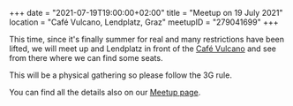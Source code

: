+++
date = "2021-07-19T19:00:00+02:00"
title = "Meetup on 19 July 2021"
location = "Café Vulcano, Lendplatz, Graz"
meetupID = "279041699"
+++

This time, since it's finally summer for real and many restrictions have been
lifted, we will meet up and Lendplatz in front of the [Café
Vulcano](https://www.openstreetmap.org/node/2564388955) and see from there
where we can find some seats.

This will be a physical gathering so please follow the 3G rule.

You can find all the details also on our
[Meetup page](https://www.meetup.com/Graz-Open-Source-Meetup/events/fxlkwryccjbcc/).

